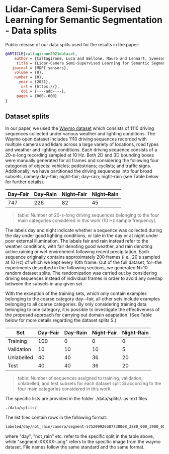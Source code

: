 # Lidar-Camera Semi-Supervised Learning for Semantic Segmentation - Data splits 

Public release of our data splits used for the results in the paper: 
```bibtex
@ARTICLE{caltagirone2021dataset,
    author = {Caltagirone, Luca and Bellone, Mauro and Lennart, Svenson and Mattias, Wahde and Raivo, Sell},
     title = {Lidar-Camera Semi-Supervised Learning for Semantic Segmentation},
   journal = {MDPI sensors},
    volume = {0},
    number = {0},
      year = {2021},
       url = {https://},
       doi = {----add----},
     pages = {000--000}
}
```



## Dataset splits
In our paper, we used the [Waymo dataset](https://waymo.com/) which consists of 1110 driving sequences collected under various weather and lighting conditions. 
The Waymo open dataset includes 1110 driving sequences recorded with multiple cameras and lidars across a large variety of locations, road types and weather and lighting conditions. 
Each driving sequence consists of a 20-s-long recording sampled at 10 Hz. Both 2D and 3D bounding boxes were manually generated for all frames and considering the following four categories of objects: vehicles; pedestrians; cyclists; and traffic signs.
Additionally, we have partitioned the driving sequences into four broad subsets, namely day–fair; night–fair; day–rain; night–rain (see Table below for further details). 

| Day–Fair | Day–Rain| Night–Fair | Night–Rain |
| ------ | ------ |------ |------ |
| 747 | 226 | 82 | 45 |
> table: Number of 20-s-long driving sequences belonging to the four main categories considered in
this work (10 Hz sample frequency).


The labels day and night indicate whether a sequence was collected during the day under good lighting conditions, or late in the day or at night under poor external illumination. 
The labels fair and rain instead refer to the weather conditions, with fair denoting good weather, and rain denoting active raining or wet environment following recent precipitation.
Each sequence originally contains approximately 200 frames (i.e., 20 s sampled at 10 Hz) of which we kept every 10th frame. 
Out of the full dataset, for~the experiments described in the following sections, we generated N=10 random dataset splits.
The randomization was carried out by considering driving sequences instead of individual frames in order to avoid any overlap between the subsets in any given set. 

With the exception of the training sets, which only contain examples belonging to the coarse category day--fair, all other sets include examples belonging to all coarse categories. 
By only considering training data belonging to one category, it is possible to investigate the effectiveness of the proposed approach for carrying out domain adaptation. 
(See Table below for more details regarding the dataset splits S.)


|Set | Day–Fair | Day–Rain| Night–Fair | Night–Rain |
|------ | ------ | ------ |------ |------ |
|Training| 100 | 0 | 0 | 0 |
|Validation| 10 | 10 | 10 | 5 |
|Unlabelled| 40 | 40 | 36 | 20 |
|Test| 40 | 40 | 36 | 20 |
> table: Number of sequences assigned to training, validation, unlabelled, and test subsets for each
dataset split Si according to the four main categories considered in this work.


The specific lists are provided in the folder ./data/splits/. as text files

```bash
./data/splits/
```

The list files contain rows in the following format: 

```bash
labeled/day/not_rain/camera/segment-575209926587730008_3880_000_3900_000_with_camera_labels_0000000124.png
```

where "day", "not_rain" etc. refer to the specific split in the table above, while "segment-XXXXX-.png" refers to the specific image from the waymo dataset. File names follow the same standard and the same format. 
